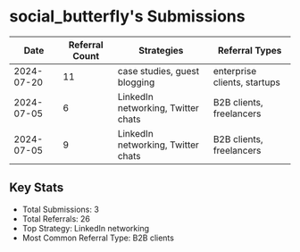 # social_butterfly's Submissions

| Date | Referral Count | Strategies | Referral Types |
|------|----------------|------------|----------------|
| 2024-07-20 | 11 | case studies, guest blogging | enterprise clients, startups |
| 2024-07-05 | 6 | LinkedIn networking, Twitter chats | B2B clients, freelancers |
| 2024-07-05 | 9 | LinkedIn networking, Twitter chats | B2B clients, freelancers |

## Key Stats
- Total Submissions: 3
- Total Referrals: 26
- Top Strategy: LinkedIn networking
- Most Common Referral Type: B2B clients
